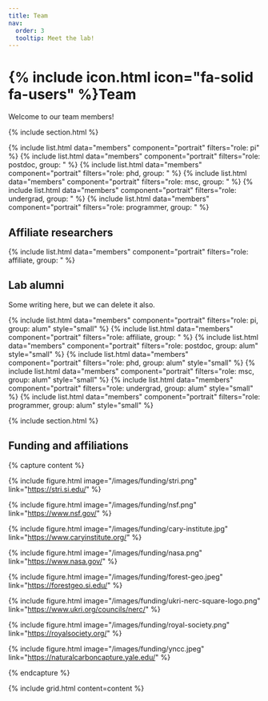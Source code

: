```yaml
---
title: Team
nav:
  order: 3
  tooltip: Meet the lab!
---
```


# {% include icon.html icon="fa-solid fa-users" %}Team

Welcome to our team members!

{% include section.html %}

{% include list.html data="members" component="portrait" filters="role: pi" %}
{% include list.html data="members" component="portrait" filters="role: postdoc, group: " %}
{% include list.html data="members" component="portrait" filters="role: phd, group: " %}
{% include list.html data="members" component="portrait" filters="role: msc, group: " %}
{% include list.html data="members" component="portrait" filters="role: undergrad, group: " %}
{% include list.html data="members" component="portrait" filters="role: programmer, group: " %}

## Affiliate researchers

{% include list.html data="members" component="portrait" filters="role: affiliate, group: " %}

## Lab alumni

Some writing here, but we can delete it also.

{% include list.html data="members" component="portrait" filters="role: pi, group: alum" style="small" %}
{% include list.html data="members" component="portrait" filters="role: affiliate, group: " %}
{% include list.html data="members" component="portrait" filters="role: postdoc, group: alum" style="small" %}
{% include list.html data="members" component="portrait" filters="role: phd, group: alum" style="small" %}
{% include list.html data="members" component="portrait" filters="role: msc, group: alum" style="small" %}
{% include list.html data="members" component="portrait" filters="role: undergrad, group: alum" style="small" %}
{% include list.html data="members" component="portrait" filters="role: programmer, group: alum" style="small" %}

{% include section.html %}

## Funding and affiliations

{% capture content %}

{% 
  include figure.html 
  image="/images/funding/stri.png" 
  link="https://stri.si.edu/"
%}

{% 
  include figure.html 
  image="/images/funding/nsf.png" 
  link="https://www.nsf.gov/"
%}

{% 
  include figure.html 
  image="/images/funding/cary-institute.jpg" 
  link="https://www.caryinstitute.org/"
%}

{%
  include figure.html 
  image="/images/funding/nasa.png" 
  link="https://www.nasa.gov/"
%}

{% 
  include figure.html 
  image="/images/funding/forest-geo.jpeg" 
  link="https://forestgeo.si.edu/"
%}

{%
  include figure.html 
  image="/images/funding/ukri-nerc-square-logo.png" 
  link="https://www.ukri.org/councils/nerc/"
%}

{%
  include figure.html 
  image="/images/funding/royal-society.png" 
  link="https://royalsociety.org/"
%}

{%
  include figure.html 
  image="/images/funding/yncc.jpeg" 
  link="https://naturalcarboncapture.yale.edu/"
%}

{% endcapture %}

{% include grid.html content=content %}
